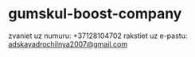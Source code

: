 # gumskul-boost-company
zvaniet uz numuru: +37128104702
rakstiet uz e-pastu: adskayadrochilnya2007@gmail.com
